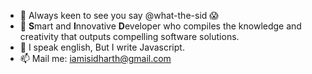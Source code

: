 - 👋 Always keen to see you say @what-the-sid 😱
- 👀 **S**mart and **I**nnovative **D**eveloper who compiles the knowledge and creativity that outputs compelling software solutions.
- 🌱 I speak english, But I write Javascript.
- 📫 Mail me: iamisidharth@gmail.com

<!---
what-the-sid/what-the-sid is a ✨ special ✨ repository because its `README.md` (this file) appears on your GitHub profile.
You can click the Preview link to take a look at your changes.
--->
